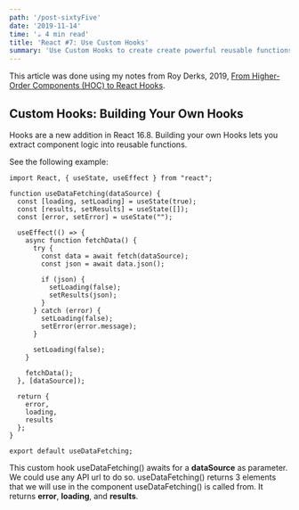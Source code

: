 ```yaml
---
path: '/post-sixtyFive'
date: '2019-11-14'
time: '☕️ 4 min read'
title: 'React #7: Use Custom Hooks'
summary: 'Use Custom Hooks to create create powerful reusable functions '
---
```


This article was done using my notes from Roy Derks, 2019, [From Higher-Order Components (HOC) to React Hooks](https://dev.to/gethackteam/from-higher-order-components-hoc-to-react-hooks-2bm9).

## Custom Hooks: Building Your Own Hooks

Hooks are a new addition in React 16.8. Building your own Hooks lets you extract component logic into reusable functions.

See the following example:

```
import React, { useState, useEffect } from "react";

function useDataFetching(dataSource) {
  const [loading, setLoading] = useState(true);
  const [results, setResults] = useState([]);
  const [error, setError] = useState("");

  useEffect(() => {
    async function fetchData() {
      try {
        const data = await fetch(dataSource);
        const json = await data.json();

        if (json) {
          setLoading(false);
          setResults(json);
        }
      } catch (error) {
        setLoading(false);
        setError(error.message);
      }

      setLoading(false);
    }

    fetchData();
  }, [dataSource]);

  return {
    error,
    loading,
    results
  };
}

export default useDataFetching;

```

This custom hook useDataFetching() awaits for a **dataSource** as parameter. We could use any API url to do so. useDataFetching() returns 3 elements that we will use in the component useDataFetching() is called from. It returns **error**, **loading**, and **results**.
